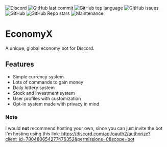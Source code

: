 ![Discord](https://img.shields.io/discord/798014878018174976?style=flat-square)
![GitHub last commit](https://img.shields.io/github/last-commit/averwhy/EconomyX?style=flat-square)
![GitHub top language](https://img.shields.io/github/languages/top/averwhy/EconomyX?color=3572a5&style=flat-square)
![GitHub issues](https://img.shields.io/github/issues/averwhy/EconomyX?style=flat-square)
![GitHub](https://img.shields.io/github/license/averwhy/EconomyX?style=flat-square)
![GitHub Repo stars](https://img.shields.io/github/stars/averwhy/EconomyX?color=e3b341&style=flat-square)
![Maintenance](https://img.shields.io/maintenance/yes/2025?style=flat-square)

# EconomyX
 A unique, global economy bot for Discord.

## Features
 - Simple currency system
 - Lots of commands to gain money
 - Daily lottery system
 - Stock and investment system
 - User profiles with customization
 - Opt-in system made with privacy in mind

### Note
I would **not** recommend hosting your own, since you can just invite the bot I'm hosting using this link: https://discord.com/api/oauth2/authorize?client_id=780480654277476352&permissions=0&scope=bot
